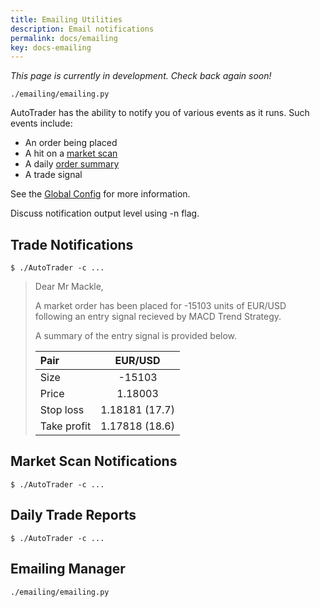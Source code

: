 ```yaml
---
title: Emailing Utilities
description: Email notifications
permalink: docs/emailing
key: docs-emailing
---
```


*This page is currently in development. Check back again soon!*











`./emailing/emailing.py`

AutoTrader has the ability to notify you of various events as it runs. Such events include:
- An order being placed
- A hit on a [market scan](autotrader#market-scan-notifications)
- A daily [order summary](autotrader#order-summary)
- A trade signal


See the [Global Config](configuration#global-config) for more information.


Discuss notification output level using -n flag.



## Trade Notifications

```
$ ./AutoTrader -c ...
```


> Dear Mr Mackle,
>
> A market order has been placed for -15103 units of EUR/USD following an entry signal recieved 
> by MACD Trend Strategy.
>
> A summary of the entry signal is provided below.
>
> | Pair        | EUR/USD        |
> | :---------- |:-------------: |
> | Size        | -15103         |
> | Price       | 1.18003        |
> | Stop loss   | 1.18181 (17.7) |
> | Take profit | 1.17818 (18.6) |



## Market Scan Notifications
```
$ ./AutoTrader -c ...
```



## Daily Trade Reports

```
$ ./AutoTrader -c ...
```






## Emailing Manager
`./emailing/emailing.py`











